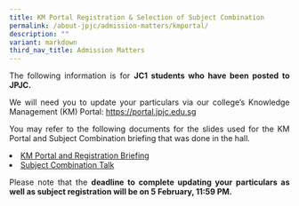 ```yaml
---
title: KM Portal Registration & Selection of Subject Combination
permalink: /about-jpjc/admission-matters/kmportal/
description: ""
variant: markdown
third_nav_title: Admission Matters
---
```

<div align="justify">

<p>The following information is for <b>JC1 students who have been posted to JPJC.</b></p>

<p>We will need you to update your particulars via our college’s Knowledge Management (KM) Portal: <a href="https://portal.jpjc.edu.sg">https://portal.jpjc.edu.sg</a></p>

<p>You may refer to the following documents for the slides used for the KM Portal and Subject Combination briefing that was done in the hall.</p>


<p></p><li><a href="/files/Admission%20Matters/KM%20portal%20and%20registration/2025_KM_Portal_and_Registration_Briefing.pdf">KM Portal and Registration Briefing</a></li>
<li><a href="/files/Admission%20Matters/KM%20portal%20and%20registration/2025_J1_Matric_Day_1_Talk_Subject_Combi_upload.pdf">Subject Combination Talk</a></li>
<p></p>

<p>Please note that the <b>deadline to complete updating your particulars as well as subject registration will be on 5 February, 11:59 PM.</b></p>
</div>

